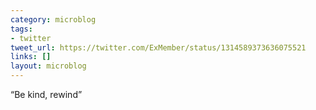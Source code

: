 ```yaml
---
category: microblog
tags:
- twitter
tweet_url: https://twitter.com/ExMember/status/1314589373636075521
links: []
layout: microblog
---
```

“Be kind, rewind”
